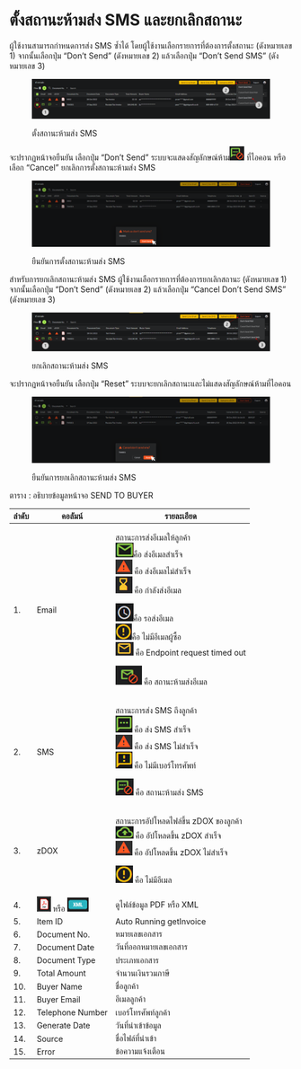 # ตั้งสถานะห้ามส่ง SMS และยกเลิกสถานะ

ผู้ใช้งานสามารถกำหนดการส่ง SMS ซ้ำได้ โดยผู้ใช้งานเลือกรายการที่ต้องการตั้งสถานะ (ดังหมายเลข 1) จากนั้นเลือกปุ่ม “Don’t Send” (ดังหมายเลข 2) แล้วเลือกปุ่ม “Don’t Send SMS” (ดังหมายเลข 3)

<figure><img src="../../.gitbook/assets/image (81).png" alt=""><figcaption><p>ตั้งสถานะห้ามส่ง SMS</p></figcaption></figure>

จะปรากฏหน้าจอยืนยัน เลือกปุ่ม “Don’t Send” ระบบจะแสดงสัญลักษณ์ห้าม![](<../../.gitbook/assets/image (19).png>) ที่ไอคอน หรือเลือก “Cancel” ยกเลิกการตั้งสถานะห้ามส่ง SMS

<figure><img src="../../.gitbook/assets/image (15).png" alt=""><figcaption><p>ยืนยันการตั้งสถานะห้ามส่ง SMS</p></figcaption></figure>

สำหรับการยกเลิกสถานะห้ามส่ง SMS ผู้ใช้งานเลือกรายการที่ต้องการยกเลิกสถานะ (ดังหมายเลข 1) จากนั้นเลือกปุ่ม “Don’t Send” (ดังหมายเลข 2) แล้วเลือกปุ่ม “Cancel Don’t Send SMS” (ดังหมายเลข 3)

<figure><img src="../../.gitbook/assets/image (80).png" alt=""><figcaption><p>ยกเลิกสถานะห้ามส่ง SMS</p></figcaption></figure>

จะปรากฏหน้าจอยืนยัน เลือกปุ่ม “Reset” ระบบจะยกเลิกสถานะและไม่แสดงสัญลักษณ์ห้ามที่ไอคอน

<figure><img src="../../.gitbook/assets/image (71).png" alt=""><figcaption><p>ยืนยันการยกเลิกสถานะห้ามส่ง SMS</p></figcaption></figure>

ตาราง : อธิบายข้อมูลหน้าจอ SEND TO BUYER

| ลำดับ | คอลัมน์                                                                                          | รายละเอียด                                                                                                                                                                                                                                                                                                                                                                                                                                                                                                                                                                                                                   |
| ----- | ------------------------------------------------------------------------------------------------ | ---------------------------------------------------------------------------------------------------------------------------------------------------------------------------------------------------------------------------------------------------------------------------------------------------------------------------------------------------------------------------------------------------------------------------------------------------------------------------------------------------------------------------------------------------------------------------------------------------------------------------- |
| 1.    | Email                                                                                            | <p>สถานะการส่งอีเมลให้ลูกค้า<br> <img src="../../.gitbook/assets/image (49).png" alt="">คือ ส่งอีเมลสำเร็จ<br><img src="../../.gitbook/assets/image (36).png" alt=""> คือ ส่งอีเมลไม่สำเร็จ<br><img src="../../.gitbook/assets/image (6) (1).png" alt=""> คือ กำลังส่งอีเมล</p><p> <img src="../../.gitbook/assets/image (89).png" alt="">คือ รอส่งอีเมล<br> <img src="../../.gitbook/assets/image (22).png" alt="">คือ ไม่มีอีเมลผู้ซื้อ<br><img src="../../.gitbook/assets/image (96).png" alt=""> คือ Endpoint request timed out</p><p> <img src="../../.gitbook/assets/image (39).png" alt=""> คือ สถานะห้ามส่งอีเมล</p> |
| 2.    | SMS                                                                                              | <p>สถานะการส่ง SMS ถึงลูกค้า<br><img src="../../.gitbook/assets/image (84).png" alt=""> คือ ส่ง SMS สำเร็จ<br> <img src="../../.gitbook/assets/image (73).png" alt=""> คือ ส่ง SMS ไม่สำเร็จ<br> <img src="../../.gitbook/assets/image (45).png" alt=""> คือ ไม่มีเบอร์โทรศัพท์</p><p> <img src="../../.gitbook/assets/image (79).png" alt=""> คือ สถานะห้ามส่ง SMS</p>                                                                                                                                                                                                                                                      |
| 3.    | zDOX                                                                                             | <p>สถานะการอัปโหลดไฟล์ขึ้น zDOX ของลูกค้า<br><img src="../../.gitbook/assets/image (76).png" alt=""> คือ อัปโหลดขึ้น zDOX สำเร็จ<br> <img src="../../.gitbook/assets/image (13) (1).png" alt=""> คือ อัปโหลดขึ้น zDOX ไม่สำเร็จ</p><p><img src="../../.gitbook/assets/image (8) (1).png" alt=""> คือ ไม่มีอีเมล</p>                                                                                                                                                                                                                                                                                                          |
| 4.    | ![](<../../.gitbook/assets/image (12) (1).png>) หรือ ![](<../../.gitbook/assets/image (94).png>) | ดูไฟล์ข้อมูล PDF หรือ XML                                                                                                                                                                                                                                                                                                                                                                                                                                                                                                                                                                                                    |
| 5.    | Item ID                                                                                          | Auto Running getInvoice                                                                                                                                                                                                                                                                                                                                                                                                                                                                                                                                                                                                      |
| 6.    | Document No.                                                                                     | หมายเลขเอกสาร                                                                                                                                                                                                                                                                                                                                                                                                                                                                                                                                                                                                                |
| 7.    | Document Date                                                                                    | วันที่ออกหมายเลขเอกสาร                                                                                                                                                                                                                                                                                                                                                                                                                                                                                                                                                                                                       |
| 8.    | Document Type                                                                                    | ประเภทเอกสาร                                                                                                                                                                                                                                                                                                                                                                                                                                                                                                                                                                                                                 |
| 9.    | Total Amount                                                                                     | จำนวนเงินรวมภาษี                                                                                                                                                                                                                                                                                                                                                                                                                                                                                                                                                                                                             |
| 10.   | Buyer Name                                                                                       | ชื่อลูกค้า                                                                                                                                                                                                                                                                                                                                                                                                                                                                                                                                                                                                                   |
| 11.   | Buyer Email                                                                                      | อีเมลลูกค้า                                                                                                                                                                                                                                                                                                                                                                                                                                                                                                                                                                                                                  |
| 12.   | Telephone Number                                                                                 | เบอร์โทรศัพท์ลูกค้า                                                                                                                                                                                                                                                                                                                                                                                                                                                                                                                                                                                                          |
| 13.   | Generate Date                                                                                    | วันที่นำเข้าข้อมูล                                                                                                                                                                                                                                                                                                                                                                                                                                                                                                                                                                                                           |
| 14.   | Source                                                                                           | ชื่อไฟล์ที่นำเข้า                                                                                                                                                                                                                                                                                                                                                                                                                                                                                                                                                                                                            |
| 15.   | Error                                                                                            | ข้อความแจ้งเตือน                                                                                                                                                                                                                                                                                                                                                                                                                                                                                                                                                                                                             |
